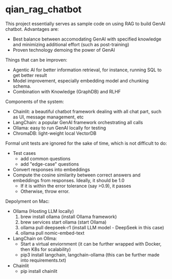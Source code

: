 # qian_rag_chatbot

This project essentially serves as sample code on using RAG to build GenAI chatbot. Advantages are:
* Best balance between accomodating GenAI with specified knowledge and minimizing additional effort (such as post-training)
* Proven technology demoing the power of GenAI

Things that can be improven:
* Agentic AI for better information retrieval, for instance, running SQL to get better result
* Model improvement, especially embedding model and chunking schema.
* Combination with Knowledge (GraphDB) and RLHF

Components of the system:
* Chainlit: a beautiful chatbot framework dealing with all chat part, such as UI, message management, etc
* LangChain: a popular GenAI framework orchestrating all calls
* Ollama: easy to run GenAI locally for testing
* ChromaDB: light-weight local VectorDB

Formal unit tests are ignored for the sake of time, which is not difficult to do:
* Test cases
  * add common questions
  * add "edge-case" questions
* Convert responses into embeddings
* Compute the cosine similarity between correct answers and embeddings from responses. Ideally, it should be 1.0
  * If it is within the error tolerance (say >0.9), it passes
  * Otherwise, throw error.

Depolyment on Mac:
* Ollama (Hosting LLM locally)
  1. brew install ollama (install Ollama framework)
  2. brew services start ollama (start Ollama)
  3. ollama pull deepseek-r1 (install LLM model - DeepSeek in this case)
  4. ollama pull nomic-embed-text
* LangChain on Ollma:
  * Start a virtual enviornment (it can be further wrapped with Docker, then K8s for scalability)
  * pip3 install langchain, langchain-ollama (this can be further made into requirements.txt)
* Chainlit
  * pip install chainlit 

